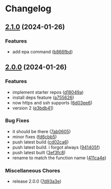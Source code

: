 # Changelog

## [2.1.0](https://github.com/ProxityStudios/freshland/compare/v2.0.0...v2.1.0) (2024-01-26)


### Features

* add epa command ([b866fbd](https://github.com/ProxityStudios/freshland/commit/b866fbd616508cae5874f17965eb48b692cc9adf))

## [2.0.0](https://github.com/ProxityStudios/freshland/compare/v1.0.4...v2.0.0) (2024-01-26)


### Features

* implement starter repos ([d18049a](https://github.com/ProxityStudios/freshland/commit/d18049a141a97403486cfed5a70030ca44c3390d))
* install deps feature ([a755626](https://github.com/ProxityStudios/freshland/commit/a7556262644c7c9829a9c8f50ff655ed7d043697))
* now https and ssh supports ([6d03ee6](https://github.com/ProxityStudios/freshland/commit/6d03ee64e1b7cc29d5f0e728e0b17f3c614647f9))
* version 2 ([e3bdb41](https://github.com/ProxityStudios/freshland/commit/e3bdb41b4ba20cbde94e96206faee056d8c3cea8))


### Bug Fixes

* it should be there ([7ab0605](https://github.com/ProxityStudios/freshland/commit/7ab0605850e38df53cbb8fb46f7bf0fa136bff1e))
* minor fixes ([fd6cbb5](https://github.com/ProxityStudios/freshland/commit/fd6cbb52c46f365d695f9b8e75181c37e2c0a31c))
* push latest build ([cd02ca6](https://github.com/ProxityStudios/freshland/commit/cd02ca623a84bd9699d61ab6ff0997762f573e84))
* push latest build. i forgot always ([941405f](https://github.com/ProxityStudios/freshland/commit/941405f9d58fb077a10fa6c7ac2f0a89f944b8a1))
* push latest built ([3ef3fc8](https://github.com/ProxityStudios/freshland/commit/3ef3fc8bba6a800b9b932bae1fad1d33ffcf6c16))
* rename to match the function name ([411ca4e](https://github.com/ProxityStudios/freshland/commit/411ca4e4294860f9e8056d8a6609ac90296f1fd2))


### Miscellaneous Chores

* release 2.0.0 ([7d93a3e](https://github.com/ProxityStudios/freshland/commit/7d93a3efd407d4d6889237602ed2e0b0d11a5be0))
